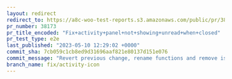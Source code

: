 ```yaml
---
layout: redirect
redirect_to: https://a8c-woo-test-reports.s3.amazonaws.com/public/pr/38173/e2e/index.html
pr_number: 38173
pr_title_encoded: "Fix+activity+panel+not+showing+unread+when+closed"
pr_test_type: e2e
last_published: "2023-05-10 12:29:02 +0000"
commit_sha: 7cb059c1cb8ed9d31696aaf821e80137d151e076
commit_message: "Revert previous change, rename functions and remove isPanelOpen claus…"
branch_name: fix/activity-icon
---
```

